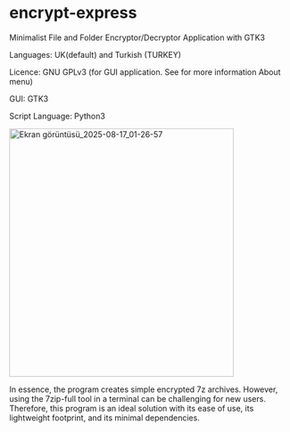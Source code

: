 # encrypt-express
Minimalist File and Folder Encryptor/Decryptor Application with GTK3

Languages: UK(default) and Turkish (TURKEY)

Licence: GNU GPLv3 (for GUI application. See for more information About menu)

GUI: GTK3

Script Language: Python3

<img width="402" height="446" alt="Ekran görüntüsü_2025-08-17_01-26-57" src="https://github.com/user-attachments/assets/39d1a704-f77a-4e60-84a4-10b6a1b726dc" />

In essence, the program creates simple encrypted 7z archives. However, using the 7zip-full tool in a terminal can be challenging for new users. Therefore, this program is an ideal solution with its ease of use, its lightweight footprint, and its minimal dependencies.
